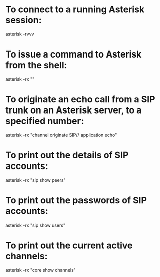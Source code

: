 # To connect to a running Asterisk session:

asterisk -rvvv

# To issue a command to Asterisk from the shell:

asterisk -rx "<command>"

# To originate an echo call from a SIP trunk on an Asterisk server, to a specified number:

asterisk -rx "channel originate SIP/<trunk>/<number> application echo"

# To print out the details of SIP accounts:

asterisk -rx "sip show peers"

# To print out the passwords of SIP accounts:

asterisk -rx "sip show users"

# To print out the current active channels:

asterisk -rx "core show channels"
